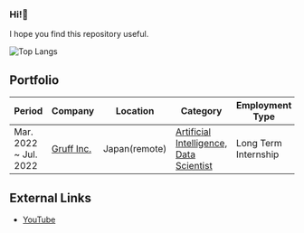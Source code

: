 <h3>Hi!👋</h3> 

I hope you find this repository useful.

<!-- ## [Todoist](https://todoist.com) Stats -->

![Top Langs](https://github-readme-stats-git-masterrstaa-rickstaa.vercel.app/api/top-langs/?username=mxvish&layout=compact&count_private=true&show_icons=true&langs_count=10&hide=html,css&theme=codeSTACKr)

## Portfolio

Period | Company | Location | Category | Employment Type
-- | -- | -- | -- | --
Mar. 2022 ~  Jul. 2022 | [Gruff Inc.](https://gruff.co.jp) | Japan(remote) | [Artificial Intelligence, Data Scientist](https://01intern.com/job/1493.html) | Long Term Internship

## External Links
- [YouTube](https://www.youtube.com/watch?v=dQw4w9WgXcQ)

<!--<details>
  <summary></summary>
</details>-->
<!-- [![GitHub Streak](https://github-readme-streak-stats.herokuapp.com/?user=gvanrossum&theme=dark)](https://git.io/streak-stats) -->
